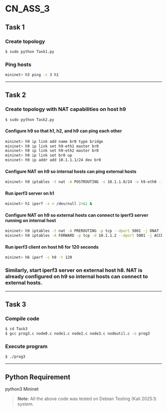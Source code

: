 # CN_ASS_3

## Task 1

### Create topology
```bash
$ sudo python Task1.py
```

### Ping hosts
```bash
mininet> h3 ping -c 3 h1
```

---

## Task 2

### Create topology with NAT capabilities on host h9
```bash
$ sudo python Task2.py
```

#### Configure h9 so that h1, h2, and h9 can ping each other
```bash
mininet> h9 ip link add name br0 type bridge
mininet> h9 ip link set h9-eth1 master br0
mininet> h9 ip link set h9-eth2 master br0
mininet> h9 ip link set br0 up
mininet> h9 ip addr add 10.1.1.1/24 dev br0
```

#### Configure NAT on h9 so internal hosts can ping external hosts
```bash
mininet> h9 iptables -t nat -A POSTROUTING -s 10.1.1.0/24 -o h9-eth0 -j MASQUERADE
```

#### Run iperf3 server on h1
```bash
mininet> h1 iperf -s > /dev/null 2>&1 &
```

#### Configure NAT on h9 so external hosts can connect to iperf3 server running on internal host
```bash
mininet> h9 iptables -t nat -A PREROUTING -p tcp --dport 5001 -j DNAT --to-destination 10.1.1.2:5001
mininet> h9 iptables -A FORWARD -p tcp -d 10.1.1.2 --dport 5001 -j ACCEPT
```

#### Run iperf3 client on host h6 for 120 seconds
```bash
mininet> h6 iperf -c h9 -t 120
```

### Similarly, start iperf3 server on external host h8. NAT is already configured on h9 so internal hosts can connect to external hosts.

---

## Task 3

### Compile code
```bash
$ cd Task3
$ gcc prog3.c node0.c node1.c node2.c node3.c nodeutil.c -o prog3
```

### Execute program
```bash
$ ./prog3
```

---

## Python Requirement
python3
Mininet
> **Note**: All the above code was tested on Debian Testing (Kali 2025.1) system.
